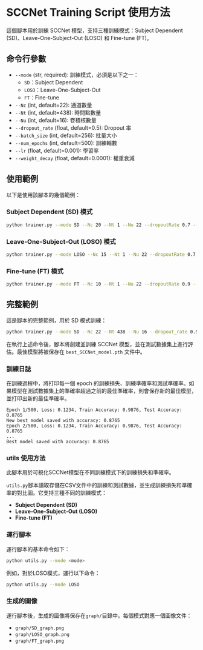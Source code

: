 # SCCNet Training Script 使用方法

這個腳本用於訓練 SCCNet 模型，支持三種訓練模式：Subject Dependent (SD)、Leave-One-Subject-Out (LOSO) 和 Fine-tune (FT)。

## 命令行參數

- `--mode` (str, required): 訓練模式，必須是以下之一：
  - `SD`：Subject Dependent
  - `LOSO`：Leave-One-Subject-Out
  - `FT`：Fine-tune
- `--Nc` (int, default=22): 通道數量
- `--Nt` (int, default=438): 時間點數量
- `--Nu` (int, default=16): 卷積核數量
- `--dropout_rate` (float, default=0.5): Dropout 率
- `--batch_size` (int, default=256): 批量大小
- `--num_epochs` (int, default=500): 訓練輪數
- `--lr` (float, default=0.001): 學習率
- `--weight_decay` (float, default=0.0001): 權重衰減

## 使用範例

以下是使用該腳本的幾個範例：

### Subject Dependent (SD) 模式

```bash
python trainer.py --mode SD --Nc 20 --Nt 1 --Nu 22 --dropoutRate 0.7 --batch_size 256 --num_epochs 1500 --lr 0.001 --weight_decay 0.0001 --csv_path result/SD_result.csv
```

### Leave-One-Subject-Out (LOSO) 模式

```bash
python trainer.py --mode LOSO --Nc 15 --Nt 1 --Nu 22 --dropoutRate 0.7 --batch_size 2048 --num_epochs 1500 --lr 0.001 --weight_decay 0.0001 --csv_path result/LOSO_result.csv
```

### Fine-tune (FT) 模式

```bash
python trainer.py --mode FT --Nc 10 --Nt 1 --Nu 22 --dropoutRate 0.9 --batch_size 1024 --num_epochs 1500 --lr 0.001 --weight_decay 0.0001 --csv_path result/FT_result.csv
```

## 完整範例

這是腳本的完整範例，用於 SD 模式訓練：

```bash
python trainer.py --mode SD --Nc 22 --Nt 438 --Nu 16 --dropout_rate 0.5 --batch_size 256 --num_epochs 500 --lr 0.001 --weight_decay 0.0001
```

在執行上述命令後，腳本將創建並訓練 SCCNet 模型，並在測試數據集上進行評估。最佳模型將被保存在 `best_SCCNet_model.pth` 文件中。

### 訓練日誌

在訓練過程中，將打印每一個 epoch 的訓練損失、訓練準確率和測試準確率。如果模型在測試數據集上的準確率超過之前的最佳準確率，則會保存新的最佳模型，並打印出新的最佳準確率。

```plaintext
Epoch 1/500, Loss: 0.1234, Train Accuracy: 0.9876, Test Accuracy: 0.8765
New best model saved with accuracy: 0.8765
Epoch 2/500, Loss: 0.1234, Train Accuracy: 0.9876, Test Accuracy: 0.8765
...
Best model saved with accuracy: 0.8765
```

### utils 使用方法
此腳本用於可視化SCCNet模型在不同訓練模式下的訓練損失和準確率。

`utils.py`腳本讀取存儲在CSV文件中的訓練和測試數據，並生成訓練損失和準確率的對比圖。它支持三種不同的訓練模式：
- **Subject Dependent (SD)**
- **Leave-One-Subject-Out (LOSO)**
- **Fine-tune (FT)**

### 運行腳本

運行腳本的基本命令如下：

```bash
python utils.py --mode <mode>
```

例如，對於LOSO模式，運行以下命令：

```bash
python utils.py --mode LOSO
```

### 生成的圖像

運行腳本後，生成的圖像將保存在`graph/`目錄中。每個模式對應一個圖像文件：
- `graph/SD_graph.png`
- `graph/LOSO_graph.png`
- `graph/FT_graph.png`